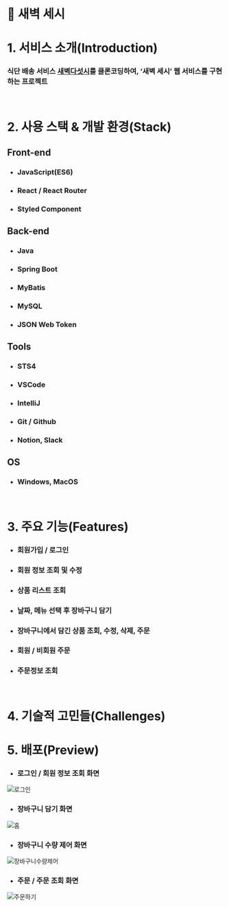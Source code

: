 # 🚚 새벽 세시

# 1. 서비스 소개(Introduction)

### 식단 배송 서비스 [새벽다섯시](https://www.5am.co.kr/shop/calendar_shop.php)를 클론코딩하여, ‘새벽 세시’ 웹 서비스를 구현하는 프로젝트

<br>

# 2. 사용 스택 & 개발 환경(Stack)

## Front-end

- ### JavaScript(ES6)
- ### React / React Router
- ### Styled Component

## Back-end

- ### Java
- ### Spring Boot
- ### MyBatis
- ### MySQL
- ### JSON Web Token

## Tools

- ### STS4
- ### VSCode
- ### IntelliJ
- ### Git / Github
- ### Notion, Slack

## OS

- ### Windows, MacOS

<br>

# 3. 주요 기능(Features)

- ### 회원가입 / 로그인
- ### 회원 정보 조회 및 수정
- ### 상품 리스트 조회
- ### 날짜, 메뉴 선택 후 장바구니 담기
- ### 장바구니에서 담긴 상품 조회, 수정, 삭제, 주문
- ### 회원 / 비회원 주문
- ### 주문정보 조회

<br>

# 4. 기술적 고민들(Challenges)

# 5. 배포(Preview)

- ### 로그인 / 회원 정보 조회 화면

![로그인](https://user-images.githubusercontent.com/62868465/155939825-a9abd239-7038-423e-82f5-369accd2e71e.gif)

- ### 장바구니 담기 화면

![홈](https://user-images.githubusercontent.com/62868465/155941663-26e9f17d-e69b-45d7-aed2-35234b30a623.gif)

- ### 장바구니 수량 제어 화면

![장바구니수량제어](https://user-images.githubusercontent.com/62868465/155940114-31d91c72-f553-423d-8103-0d7c24b1a249.gif)

- ### 주문 / 주문 조회 화면

![주문하기](https://user-images.githubusercontent.com/62868465/155940019-f9f03fb9-73af-447a-b825-1ed81c8bfe58.gif)
